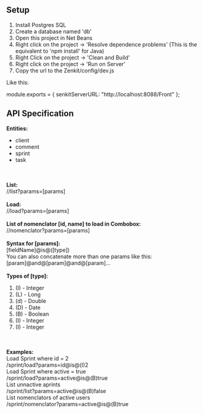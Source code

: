  

## Setup

<ol>
 <li>Install Postgres SQL</li>
 <li>Create a database named 'db'</li>
 <li>Open this project in Net Beans</li>
 <li>Right click on the project -> 'Resolve dependence problems' (This is the equivalent to 'npm install' for Java)</li>
 <li>Right Click on the project -> 'Clean and Build'</li>
 <li>Right click on the project -> 'Run on Server'</li>
 <li>Copy the url to the Zenkit/config/dev.js</li>
</ol> 

Like this:

module.exports = {
  senkitServerURL: "http://localhost:8088/Front"
};


## API Specification

<b>Entities:</b>
<ul>
 <li>client</li>
 <li>comment</li>
 <li>sprint</li>
 <li>task</li> 
 </ul>
 <br/>
  <br/>
 <b>List:</b>
  <br/>
 /<entity>/list?params=[params]
  <br/>
  <br/>
   <b>Load:</b>
  <br/>
  /<entity>/load?params=[params]
 
 <br/>
  <br/>
    <b>List of nomenclator [id, name] to load in Combobox:</b>
  <br/>
  /<entity>/nomenclator?params=[params]
 
 
  <br/>
  <br/>
 <b>Syntax for [params]:</b>
 <br/>
 [fieldName]@is@([type])<value>
  <br>
  You can also concatenate more than one params like this:
  [param]@and@[param]@and@[param]...
  
  <br/>
  <br/>
 <b>Types of [type]:</b> 
 <ol>
  <li>(I) - Integer</li>
  <li>(L) - Long</li>
  <li>(d) - Double</li>
  <li>(D) - Date</li>
  <li>(B) - Boolean</li>
  <li>(I) - Integer</li>
  <li>(I) - Integer</li>
  </ol>
 
  <br/>
  <br/>
  <b>Examples:</b>
  <br/>
  Load Sprint where id = 2
  <br/>
  /sprint/load?params=id@is@(I)2
  <br/>
  Load Sprint where active = true
  <br/>
  /sprint/load?params=active@is@(B)true
   <br/>
  List unnactive aprints
  <br/>
  /sprint/list?params=active@is@(B)false
 <br/>
  List nomenclators <id, name> of active users
  <br/>
  /sprint/nomenclator?params=active@is@(B)true
  
  
  
  
 
 
